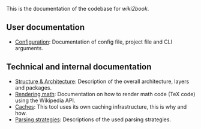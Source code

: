 This is the documentation of the codebase for *wiki2book*.

## User documentation

* [Configuration](configuration.md): Documentation of config file, project file and CLI arguments.

## Technical and internal documentation

* [Structure & Architecture](architecture.md): Description of the overall architecture, layers and packages.
* [Rendering math](rendering-math.md): Documentation on how to render math code (TeX code) using the Wikipedia API.
* [Caches](caches.md): This tool uses its own caching infrastructure, this is why and how.
* [Parsing strategies](parsing.md): Descriptions of the used parsing strategies.